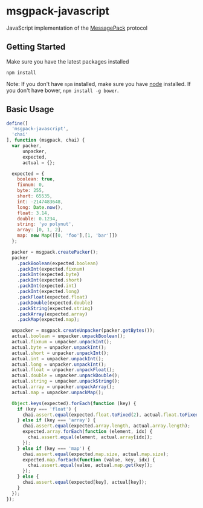 # msgpack-javascript

JavaScript implementation of the [MessagePack](https://github.com/msgpack/msgpack/blob/master/spec.md) protocol

## Getting Started

Make sure you have the latest packages installed

```
npm install
```

Note: If you don't have `npm` installed, make sure you have
[node](http://nodejs.com) installed. If you don't have bower,
`npm install -g bower`.

## Basic Usage

```javascript
define([
  'msgpack-javascript',
  'chai'
], function (msgpack, chai) {
  var packer,
      unpacker,
      expected,
      actual = {};

  expected = {
    boolean: true,
    fixnum: 0,
    byte: 255,
    short: 65535,
    int: -2147483648,
    long: Date.now(),
    float: 3.14,
    double: 0.1234,
    string: 'yo polynut',
    array: [0, 1, 2],
    map: new Map([[0, 'foo'],[1, 'bar']])
  };

  packer = msgpack.createPacker();
  packer
    .packBoolean(expected.boolean)
    .packInt(expected.fixnum)
    .packInt(expected.byte)
    .packInt(expected.short)
    .packInt(expected.int)
    .packInt(expected.long)
    .packFloat(expected.float)
    .packDouble(expected.double)
    .packString(expected.string)
    .packArray(expected.array)
    .packMap(expected.map);

  unpacker = msgpack.createUnpacker(packer.getBytes());
  actual.boolean = unpacker.unpackBoolean();
  actual.fixnum = unpacker.unpackInt();
  actual.byte = unpacker.unpackInt();
  actual.short = unpacker.unpackInt();
  actual.int = unpacker.unpackInt();
  actual.long = unpacker.unpackInt();
  actual.float = unpacker.unpackFloat();
  actual.double = unpacker.unpackDouble();
  actual.string = unpacker.unpackString();
  actual.array = unpacker.unpackArray();
  actual.map = unpacker.unpackMap();

  Object.keys(expected).forEach(function (key) {
    if (key === 'float') {
      chai.assert.equal(expected.float.toFixed(2), actual.float.toFixed(2));      
    } else if (key === 'array') {
      chai.assert.equal(expected.array.length, actual.array.length);
      expected.array.forEach(function (element, idx) {
        chai.assert.equal(element, actual.array[idx]);
      });
    } else if (key === 'map') {
      chai.assert.equal(expected.map.size, actual.map.size);
      expected.map.forEach(function (value, key, idx) {
        chai.assert.equal(value, actual.map.get(key));
      });
    } else {
      chai.assert.equal(expected[key], actual[key]);
    }
  });
});
```